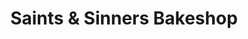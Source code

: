 ---
title: "Saints & Sinners Bakeshop"
url: /long-beach/saints-und-sinners-bakeshop/
shop: Bäckerei
---
